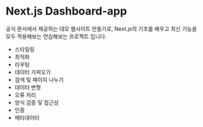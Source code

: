 # Next.js Dashboard-app

공식 문서에서 제공하는 데모 웹사이트 만들기로, Next.js의 기초를 배우고 최신 기능을 모두 적용해보는 연습해보는 프로젝트 입니다.

- 스타일링
- 최적화
- 라우팅
- 데이터 가져오기
- 검색 및 페이지 나누기
- 데이터 변형
- 오류 처리
- 양식 검증 및 접근성
- 인증
- 메타데이터
